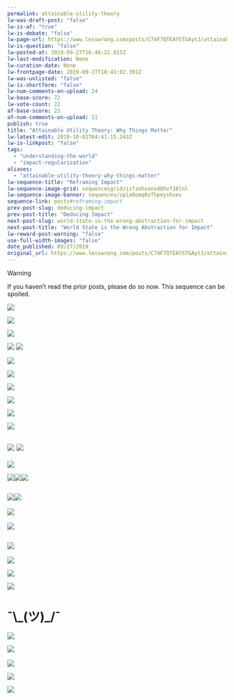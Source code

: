 ```yaml
---
permalink: attainable-utility-theory
lw-was-draft-post: "false"
lw-is-af: "true"
lw-is-debate: "false"
lw-page-url: https://www.lesswrong.com/posts/C74F7QTEAYSTGAytJ/attainable-utility-theory-why-things-matter
lw-is-question: "false"
lw-posted-at: 2019-09-27T16:48:22.015Z
lw-last-modification: None
lw-curation-date: None
lw-frontpage-date: 2019-09-27T18:41:02.391Z
lw-was-unlisted: "false"
lw-is-shortform: "false"
lw-num-comments-on-upload: 24
lw-base-score: 72
lw-vote-count: 22
af-base-score: 23
af-num-comments-on-upload: 11
publish: true
title: "Attainable Utility Theory: Why Things Matter"
lw-latest-edit: 2019-10-02T04:41:15.243Z
lw-is-linkpost: "false"
tags: 
  - "understanding-the-world"
  - "impact-regularization"
aliases: 
  - "attainable-utility-theory-why-things-matter"
lw-sequence-title: "Reframing Impact"
lw-sequence-image-grid: sequencesgrid/izfzehxanx48hvf10lnl
lw-sequence-image-banner: sequences/zpia9omq0zfhpeyshvev
sequence-link: posts#reframing-impact
prev-post-slug: deducing-impact
prev-post-title: "Deducing Impact"
next-post-slug: world-state-is-the-wrong-abstraction-for-impact
next-post-title: "World State is the Wrong Abstraction for Impact"
lw-reward-post-warning: "false"
use-full-width-images: "false"
date_published: 09/27/2019
original_url: https://www.lesswrong.com/posts/C74F7QTEAYSTGAytJ/attainable-utility-theory-why-things-matter
---
```

> [!warning]
> If you haven’t read the prior posts, please do so now. This sequence can be spoiled.

![](https://i.imgur.com/8sVtTT3.png )

![](https://i.imgur.com/KOgtb77.png)

![](https://i.imgur.com/M5Ad0y3.png)

![](https://i.imgur.com/n0YpPTs.png ) ![](https://i.imgur.com/7qhXiqy.png )

![](https://i.imgur.com/wPCFMZS.png)

![](https://i.imgur.com/Bsftgge.png)

![](https://i.imgur.com/lN63MSs.png)

![](https://i.imgur.com/8i3EpOJ.png)

![](https://i.imgur.com/LaaWktm.png )

![](https://i.imgur.com/HSnZ04N.png)

## ![](https://i.imgur.com/NM4aDfl.png ) ![](https://i.imgur.com/WNk1BrR.png )

![](https://i.imgur.com/I0yeEVZ.png)

![](https://i.imgur.com/XZb4N1l.png)![](https://i.imgur.com/nc1vTVX.png)![](https://i.imgur.com/UBO9YKH.png)

## ![](https://i.imgur.com/RSoj9Cz.png)![](https://i.imgur.com/O0BqpNx.png)

[​](​![]\(https://i.imgur.com/AecZKTq.png)![](https://i.imgur.com/AecZKTq.png)

![](https://i.imgur.com/RzasnHy.png)

## ![](https://i.imgur.com/VGA7zYH.png)

![](https://i.imgur.com/oojPFBI.png )

![](https://i.imgur.com/kbjOPEG.png )

![](https://i.imgur.com/kr6sUam.png )

# ¯\\_(ツ)\_/¯

![](https://i.imgur.com/PWJmONq.png)

[​](​![]\(https://i.imgur.com/gtgIF77.png)![](https://i.imgur.com/gtgIF77.png)

![](https://i.imgur.com/hqEX2r1.png )

![](https://i.imgur.com/yaWfaOv.png )

![](https://i.imgur.com/FuBQCP0.png)